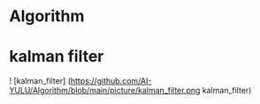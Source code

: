 # Algorithm
# kalman filter
! [kalman_filter] (https://github.com/AI-YULU/Algorithm/blob/main/picture/kalman_filter.png kalman_filter)